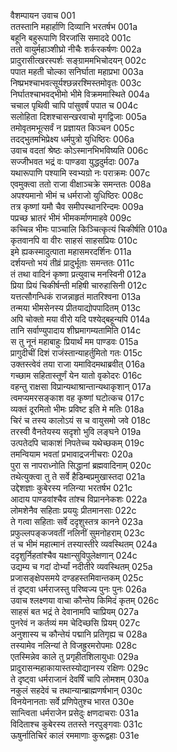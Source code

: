 वैशम्पायन उवाच	001  
ततस्तानि महार्हाणि दिव्यानि भरतर्षभ	001a  
बहूनि बहुरूपाणि विरजांसि समाददे	001c  
ततो वायुर्महाञ्शीघ्रो नीचैः शर्करकर्षणः	002a  
प्रादुरासीत्खरस्पर्शः सङ्ग्राममभिचोदयन्	002c  
पपात महती चोल्का सनिर्घाता महाप्रभा	003a  
निष्प्रभश्चाभवत्सूर्यश्छन्नरश्मिस्तमोवृतः	003c  
निर्घातश्चाभवद्भीमो भीमे विक्रममास्थिते	004a  
चचाल पृथिवी चापि पांसुवर्षं पपात च	004c  
सलोहिता दिशश्चासन्खरवाचो मृगद्विजाः	005a  
तमोवृतमभूत्सर्वं न प्रज्ञायत किञ्चन	005c  
तदद्भुतमभिप्रेक्ष्य धर्मपुत्रो युधिष्ठिरः	006a  
उवाच वदतां श्रेष्ठः कोऽस्मानभिभविष्यति	006c  
सज्जीभवत भद्रं वः पाण्डवा युद्धदुर्मदाः	007a  
यथारूपाणि पश्यामि स्वभ्यग्रो नः पराक्रमः	007c  
एवमुक्त्वा ततो राजा वीक्षाञ्चक्रे समन्ततः	008a  
अपश्यमानो भीमं च धर्मराजो युधिष्ठिरः	008c  
तत्र कृष्णां यमौ चैव समीपस्थानरिन्दमः	009a  
पप्रच्छ भ्रातरं भीमं भीमकर्माणमाहवे	009c  
कच्चिन्न भीमः पाञ्चालि किञ्चित्कृत्यं चिकीर्षति	010a  
कृतवानपि वा वीरः साहसं साहसप्रियः	010c  
इमे ह्यकस्मादुत्पाता महासमरदर्शिनः	011a  
दर्शयन्तो भयं तीव्रं प्रादुर्भूताः समन्ततः	011c  
तं तथा वादिनं कृष्णा प्रत्युवाच मनस्विनी	012a  
प्रिया प्रियं चिकीर्षन्ती महिषी चारुहासिनी	012c  
यत्तत्सौगन्धिकं राजन्नाहृतं मातरिश्वना	013a  
तन्मया भीमसेनस्य प्रीतयाद्योपपादितम्	013c  
अपि चोक्तो मया वीरो यदि पश्येद्बहून्यपि	014a  
तानि सर्वाण्युपादाय शीघ्रमागम्यतामिति	014c  
स तु नूनं महाबाहुः प्रियार्थं मम पाण्डवः	015a  
प्रागुदीचीं दिशं राजंस्तान्याहर्तुमितो गतः	015c  
उक्तस्त्वेवं तया राजा यमाविदमथाब्रवीत्	016a  
गच्छाम सहितास्तूर्णं येन यातो वृकोदरः	016c  
वहन्तु राक्षसा विप्रान्यथाश्रान्तान्यथाकृशान्	017a  
त्वमप्यमरसङ्काश वह कृष्णां घटोत्कच	017c  
व्यक्तं दूरमितो भीमः प्रविष्ट इति मे मतिः	018a  
चिरं च तस्य कालोऽयं स च वायुसमो जवे	018c  
तरस्वी वैनतेयस्य सदृशो भुवि लङ्घने	019a  
उत्पतेदपि चाकाशं निपतेच्च यथेच्छकम्	019c  
तमन्वियाम भवतां प्रभावाद्रजनीचराः	020a  
पुरा स नापराध्नोति सिद्धानां ब्रह्मवादिनाम्	020c  
तथेत्युक्त्वा तु ते सर्वे हैडिम्बप्रमुखास्तदा	021a  
उद्देशज्ञाः कुबेरस्य नलिन्या भरतर्षभ	021c  
आदाय पाण्डवांश्चैव तांश्च विप्राननेकशः	022a  
लोमशेनैव सहिताः प्रययुः प्रीतमानसाः	022c  
ते गत्वा सहिताः सर्वे ददृशुस्तत्र कानने	023a  
प्रफुल्लपङ्कजवतीं नलिनीं सुमनोहराम्	023c  
तं च भीमं महात्मानं तस्यास्तीरे व्यवस्थितम्	024a  
ददृशुर्निहतांश्चैव यक्षान्सुविपुलेक्षणान्	024c  
उद्यम्य च गदां दोर्भ्यां नदीतीरे व्यवस्थितम्	025a  
प्रजासङ्क्षेपसमये दण्डहस्तमिवान्तकम्	025c  
तं दृष्ट्वा धर्मराजस्तु परिष्वज्य पुनः पुनः	026a  
उवाच श्लक्ष्णया वाचा कौन्तेय किमिदं कृतम्	026c  
साहसं बत भद्रं ते देवानामपि चाप्रियम्	027a  
पुनरेवं न कर्तव्यं मम चेदिच्छसि प्रियम्	027c  
अनुशास्य च कौन्तेयं पद्मानि प्रतिगृह्य च	028a  
तस्यामेव नलिन्यां ते विजह्रुरमरोपमाः	028c  
एतस्मिन्नेव काले तु प्रगृहीतशिलायुधाः	029a  
प्रादुरासन्महाकायास्तस्योद्यानस्य रक्षिणः	029c  
ते दृष्ट्वा धर्मराजानं देवर्षिं चापि लोमशम्	030a  
नकुलं सहदेवं च तथान्यान्ब्राह्मणर्षभान्	030c  
विनयेनानताः सर्वे प्रणिपेतुश्च भारत	030e  
सान्त्विता धर्मराजेन प्रसेदुः क्षणदाचराः	031a  
विदिताश्च कुबेरस्य ततस्ते नरपुङ्गवाः	031c  
ऊषुर्नातिचिरं कालं रममाणाः कुरूद्वहाः	031e  
